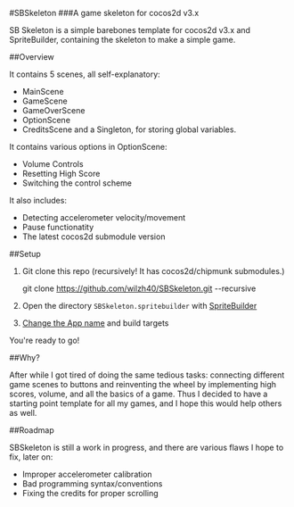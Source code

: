 #SBSkeleton
###A game skeleton for cocos2d v3.x

SB Skeleton is a simple barebones template for cocos2d v3.x and SpriteBuilder, containing the skeleton to make a simple game. 

##Overview


It contains 5 scenes, all self-explanatory: 
- MainScene
- GameScene
- GameOverScene
- OptionScene
- CreditsScene
and a Singleton, for storing global variables.

It contains various options in OptionScene:
- Volume Controls
- Resetting High Score
- Switching the control scheme

It also includes:
- Detecting accelerometer velocity/movement
- Pause functionatity
- The latest cocos2d submodule version

##Setup

1. Git clone this repo (recursively! It has cocos2d/chipmunk submodules.)

	git clone https://github.com/wilzh40/SBSkeleton.git --recursive

2. Open the directory `SBSkeleton.spritebuilder` with [SpriteBuilder](http://www.spritebuilder.com/)

3. [Change the App name](http://stackoverflow.com/questions/238980/how-to-change-the-name-of-an-ios-app/20418989#20418989) and build targets

You're ready to go! 
 
##Why?

After while I got tired of doing the same tedious tasks: connecting different game scenes to buttons and reinventing the wheel by implementing high scores, volume, and all the basics of a game. Thus I decided to have a starting point template for all my games, and I hope this would help others as well.

##Roadmap


SBSkeleton is still a work in progress, and there are various flaws
I hope to fix, later on:
- Improper accelerometer calibration
- Bad programming syntax/conventions
- Fixing the credits for proper scrolling








